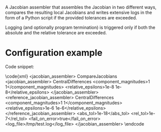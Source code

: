 A Jacobian assembler that assembles the Jacobian in two different ways, compares
the resulting local Jacobians and writes extensive logs in the form of a Python
script if the provided tolerances are exceeded.

Logging (and optionally program termination) is triggered only if both the
absolute and the relative tolerance are exceeded.

# Configuration example

Code snippet:

\code{xml}
<OpenGeoSysProject>
    <processes>
        <process>
            <jacobian_assembler>
                <type>CompareJacobians</type>
                <jacobian_assembler>
                    <type>CentralDifferences</type>
                    <component_magnitudes>1 1</component_magnitudes>
                    <relative_epsilons>1e-8 1e-8</relative_epsilons>
                </jacobian_assembler>
                <reference_jacobian_assembler>
                    <type>CentralDifferences</type>
                    <component_magnitudes>1 1</component_magnitudes>
                    <relative_epsilons>1e-6 1e-6</relative_epsilons>
                </reference_jacobian_assembler>
                <abs_tol>1e-18</abs_tol>
                <rel_tol>1e-7</rel_tol>
                <fail_on_error>true</fail_on_error>
                <log_file>/tmp/test.log</log_file>
            </jacobian_assembler>
\endcode

